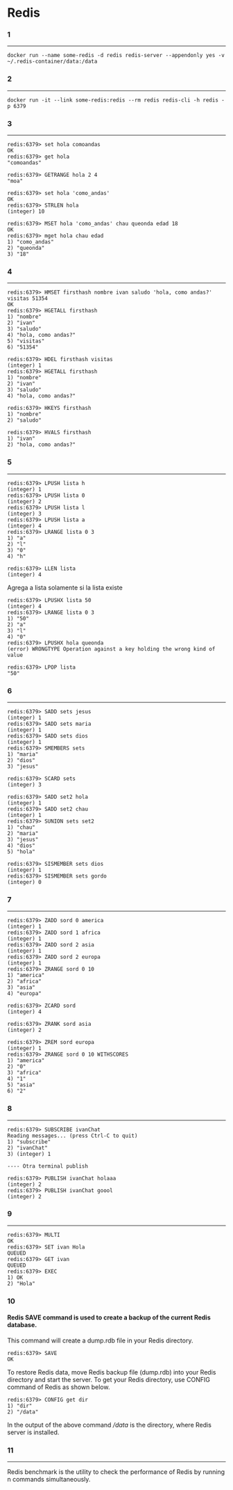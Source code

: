 # Redis

### 1  
---
    docker run --name some-redis -d redis redis-server --appendonly yes -v ~/.redis-container/data:/data

    
### 2
---
    docker run -it --link some-redis:redis --rm redis redis-cli -h redis -p 6379
    
### 3
---

```
redis:6379> set hola comoandas
OK
redis:6379> get hola
"comoandas"
```
```
redis:6379> GETRANGE hola 2 4
"moa"
```
```
redis:6379> set hola 'como_andas'
OK
redis:6379> STRLEN hola
(integer) 10
```
```
redis:6379> MSET hola 'como_andas' chau queonda edad 18
OK
redis:6379> mget hola chau edad
1) "como_andas"
2) "queonda"
3) "18"
```

### 4
---
```
redis:6379> HMSET firsthash nombre ivan saludo 'hola, como andas?' visitas 51354
OK
redis:6379> HGETALL firsthash
1) "nombre"
2) "ivan"
3) "saludo"
4) "hola, como andas?"
5) "visitas"
6) "51354"
```
```
redis:6379> HDEL firsthash visitas
(integer) 1
redis:6379> HGETALL firsthash
1) "nombre"
2) "ivan"
3) "saludo"
4) "hola, como andas?"
```
```
redis:6379> HKEYS firsthash
1) "nombre"
2) "saludo"
```
```
redis:6379> HVALS firsthash
1) "ivan"
2) "hola, como andas?"
```
### 5
---

```
redis:6379> LPUSH lista h
(integer) 1
redis:6379> LPUSH lista 0
(integer) 2
redis:6379> LPUSH lista l
(integer) 3
redis:6379> LPUSH lista a
(integer) 4
redis:6379> LRANGE lista 0 3
1) "a"
2) "l"
3) "0"
4) "h"
```
```
redis:6379> LLEN lista
(integer) 4
```
Agrega a lista solamente si la lista existe
```
redis:6379> LPUSHX lista 50
(integer) 4
redis:6379> LRANGE lista 0 3
1) "50"
2) "a"
3) "l"
4) "0"
redis:6379> LPUSHX hola queonda
(error) WRONGTYPE Operation against a key holding the wrong kind of value
```
```
redis:6379> LPOP lista
"50"
```
### 6
---
```
redis:6379> SADD sets jesus
(integer) 1
redis:6379> SADD sets maria
(integer) 1
redis:6379> SADD sets dios
(integer) 1
redis:6379> SMEMBERS sets
1) "maria"
2) "dios"
3) "jesus"
```
```
redis:6379> SCARD sets
(integer) 3
```
```
redis:6379> SADD set2 hola
(integer) 1
redis:6379> SADD set2 chau
(integer) 1
redis:6379> SUNION sets set2
1) "chau"
2) "maria"
3) "jesus"
4) "dios"
5) "hola"
```
```
redis:6379> SISMEMBER sets dios
(integer) 1
redis:6379> SISMEMBER sets gordo
(integer) 0
```

### 7
---
```
redis:6379> ZADD sord 0 america
(integer) 1
redis:6379> ZADD sord 1 africa
(integer) 1
redis:6379> ZADD sord 2 asia
(integer) 1
redis:6379> ZADD sord 2 europa
(integer) 1
redis:6379> ZRANGE sord 0 10
1) "america"
2) "africa"
3) "asia"
4) "europa"
```
```
redis:6379> ZCARD sord
(integer) 4
```
```
redis:6379> ZRANK sord asia
(integer) 2
```
```
redis:6379> ZREM sord europa
(integer) 1
redis:6379> ZRANGE sord 0 10 WITHSCORES
1) "america"
2) "0"
3) "africa"
4) "1"
5) "asia"
6) "2"
```

### 8
---

```
redis:6379> SUBSCRIBE ivanChat
Reading messages... (press Ctrl-C to quit)
1) "subscribe"
2) "ivanChat"
3) (integer) 1

---- Otra terminal publish

redis:6379> PUBLISH ivanChat holaaa
(integer) 2
redis:6379> PUBLISH ivanChat goool
(integer) 2
```

### 9
---

```
redis:6379> MULTI
OK
redis:6379> SET ivan Hola
QUEUED
redis:6379> GET ivan
QUEUED
redis:6379> EXEC
1) OK
2) "Hola"
```

### 10

#### Redis SAVE command is used to create a backup of the current Redis database.

This command will create a dump.rdb file in your Redis directory.

```
redis:6379> SAVE
OK
```

To restore Redis data, move Redis backup file (dump.rdb) into your Redis directory and start the server. To get your Redis directory, use CONFIG command of Redis as shown below.

```
redis:6379> CONFIG get dir
1) "dir"
2) "/data"
```
In the output of the above command */data*  is the directory, where Redis server is installed.


### 11
---

Redis benchmark is the utility to check the performance of Redis by running n commands simultaneously.

